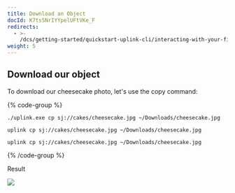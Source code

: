 ```yaml
---
title: Download an Object
docId: K7tsSNrIYYpelUFtVKe_F
redirects:
  - >-
    /dcs/getting-started/quickstart-uplink-cli/interacting-with-your-first-object/download-an-object
weight: 5
---
```


## Download our object

To download our cheesecake photo, let's use the copy command:

{% code-group %}

```windows
./uplink.exe cp sj://cakes/cheesecake.jpg ~/Downloads/cheesecake.jpg
```

```macos
uplink cp sj://cakes/cheesecake.jpg ~/Downloads/cheesecake.jpg
```

```linux
uplink cp sj://cakes/cheesecake.jpg ~/Downloads/cheesecake.jpg
```

{% /code-group %}

Result

![](https://link.us1.storjshare.io/raw/jua7rls6hkx5556qfcmhrqed2tfa/docs/images/w2PAkMtn5GYCDJAt30cmP_downloadobject.png)
